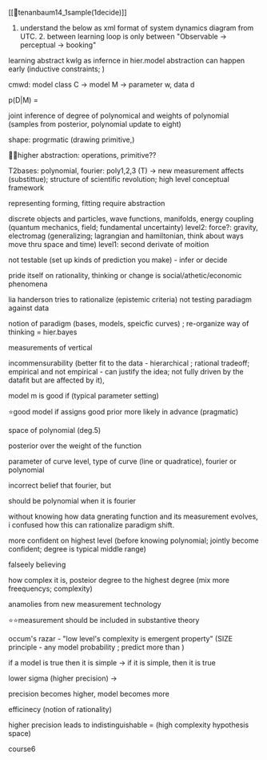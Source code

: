 
[[📜tenanbaum14_1sample(1decide)]]
1. understand the below as xml format of system dynamics diagram from UTC. 2. between learning loop is only between "Observable → perceptual → booking"

learning abstract kwlg as infernce in hier.model
abstraction can happen early (inductive constraints; )

cmwd: model class C -> model M -> parameter w, data d

p(D|M) = 

joint inference of degree of polynomical and weights of polynomial (samples from posterior, polynomial update to eight)

shape: progrmatic (drawing primitive,)

🙋‍♀️higher abstraction: operations, primitive??

T2bases: polynomial, fourier: poly1,2,3 (T) -> new measurement affects (substittue); structure of scientific revolution; high level conceptual framework

representing forming, fitting require abstraction 

discrete objects and particles, wave functions, manifolds, energy coupling (quantum mechanics, field; fundamental uncertainty)
level2: force?: gravity, electromag (generalizing; lagrangian and hamiltonian, think about ways move thru space and time)
level1: second derivate of moition

not testable (set up kinds of prediction you make) - infer or decide 

pride itself on rationality, thinking or change is social/athetic/economic phenomena

lia handerson tries to rationalize (epistemic criteria) not testing paradiagm against data

notion of paradigm (bases, models, speicfic curves) ; re-organize way of thinking = hier.bayes

measurements of vertical

incommensurability (better fit to the data - hierarchical ; rational tradeoff; empirical and not empirical - can justify the idea; not fully driven by the datafit but are affected by it), 

model m is good if (typical parameter setting)

⭐️good model if assigns good prior more likely in advance (pragmatic)

space of polynomial (deg.5)

posterior over the weight of the function

parameter of curve level, type of curve (line or quadratice), fourier or polynomial

incorrect belief that fourier, but 

should be polynomial when it is fourier

without knowing how data gnerating function and its measurement evolves, i confused how this can rationalize paradigm shift. 

more confident on highest level (before knowing polynomial; jointly become confident; degree is typical middle range)  

falseely believing 

how complex it is, posteior degree to the highest degree (mix more freequencys; complexity)

anamolies from new measurement technology

⭐️⭐️measurement should be included in substantive theory

occum's razar - "low level's complexity is emergent property" (SIZE principle - any model probability ; predict more than )

if a model is true then it is simple -> if it is simple, then it is true

lower sigma (higher precision) -> 

precision becomes higher, model becomes more 

efficinecy (notion of rationality)

higher precision leads to indistinguishable = (high complexity hypothesis space)

course6

